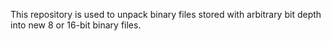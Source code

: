 This repository is used to unpack binary files stored with arbitrary bit depth into new 8 or 16-bit binary files.